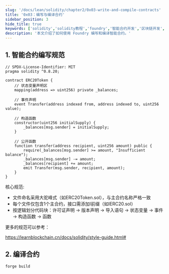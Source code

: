 ```yaml
---
slug: '/docs/lean/solidity/chapter2/0x03-write-and-compile-contracts'
title: '0x03：编写与编译合约'
sidebar_position: 3
hide_title: true
keywords: ['solidity','solidity教程','foundry','智能合约开发','区块链开发','区块链']
description: '本文介绍了如何使用 Foundry 编写和编译智能合约。'
---
```


## 1. 智能合约编写规范

```solidity
// SPDX-License-Identifier: MIT
pragma solidity ^0.8.20;

contract ERC20Token {
    // 状态变量声明区
    mapping(address => uint256) private _balances;

    // 事件声明
    event Transfer(address indexed from, address indexed to, uint256 value);

    // 构造函数
    constructor(uint256 initialSupply) {
        _balances[msg.sender] = initialSupply;
    }

    // 公开函数
    function transfer(address recipient, uint256 amount) public {
        require(_balances[msg.sender] >= amount, "Insufficient balance");
        _balances[msg.sender] -= amount;
        _balances[recipient] += amount;
        emit Transfer(msg.sender, recipient, amount);
    }
}
```

核心规范​​:

- 文件命名采用大驼峰式（如ERC20Token.sol），与主合约名称严格一致
- 每个文件仅包含1个主合约，接口需添加I前缀（如IERC20.sol）
- 按逻辑划分代码块：许可证声明 → 版本声明 → 导入语句 → 状态变量 → 事件 → 构造函数 → 函数

更多的规范可以参考：

https://learnblockchain.cn/docs/solidity/style-guide.html#

## 2. 编译合约

```bash
forge build
```

